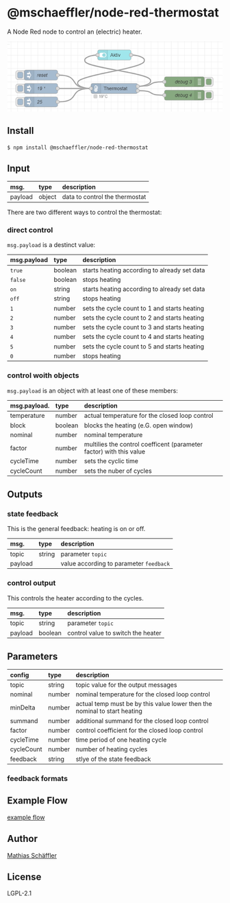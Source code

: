 # @mschaeffler/node-red-thermostat

A Node Red node to control an (electric) heater.

![image of example flow](https://github.com/m-schaeffler/node-red-my-nodes/raw/main/node-red-thermostat/examples/thermostat.png)

## Install

```
$ npm install @mschaeffler/node-red-thermostat
```

## Input

|msg.    | type   | description                       |
|:-------|:-------|:----------------------------------|
|payload | object | data to control the thermostat |

There are two different ways to control the thermostat:

### direct control

`msg.payload` is a destinct value:

|msg.payload| type  | description |
|:------|:------|:------------|
|`true` |boolean| starts heating according to already set data |
|`false`|boolean| stops heating |
|`on`   |string | starts heating according to already set data |
|`off`  |string | stops heating |
|`1`    |number | sets the cycle count to 1 and starts heating |
|`2`    |number | sets the cycle count to 2 and starts heating |
|`3`    |number | sets the cycle count to 3 and starts heating |
|`4`    |number | sets the cycle count to 4 and starts heating |
|`5`    |number | sets the cycle count to 5 and starts heating |
|`0`    |number | stops heating |

### control woith objects

`msg.payload` is an object with at least one of these members:

|msg.payload.| type  | description |
|:------|:------|:------------|
|temperature|number | actual temperature for the closed loop control |
|block|boolean| blocks the heating (e.G. open window)|
|nominal|number | nominal temperature |
|factor|number |multilies the control coefficent (parameter factor) with this value |
|cycleTime|number | sets the cyclic time |
|cycleCount|number | sets the nuber of cycles |

## Outputs

### state feedback

This is the general feedback: heating is on or off.

|msg.    | type   | description                       |
|:-------|:-------|:----------------------------------|
|topic   | string | parameter `topic`|
|payload |  | value according to parameter `feedback`|

### control output

This controls the heater according to the cycles.

|msg.    | type   | description                       |
|:-------|:-------|:----------------------------------|
|topic   | string | parameter `topic`|
|payload |boolean | control value to switch the heater|

## Parameters

|config    | type   | description                       |
|:---------|:-------|:----------------------------------|
|topic     | string | topic value for the output messages |
|nominal   | number | nominal temperature for the closed loop control |
|minDelta  | number | actual temp must be by this value lower then the nominal to start heating |
|summand   | number | additional summand for the closed loop control |
|factor    | number | control coefficient for the closed loop control |
|cycleTime | number | time period of one heating cycle |
|cycleCount| number | number of heating cycles |
|feedback  | string | stlye of the state feedback |

### feedback formats

## Example Flow

[example flow](https://github.com/m-schaeffler/node-red-my-nodes/raw/main/node-red-thermostat/examples/thermostat.json)

## Author

[Mathias Schäffler](https://github.com/m-schaeffler)

## License

LGPL-2.1
